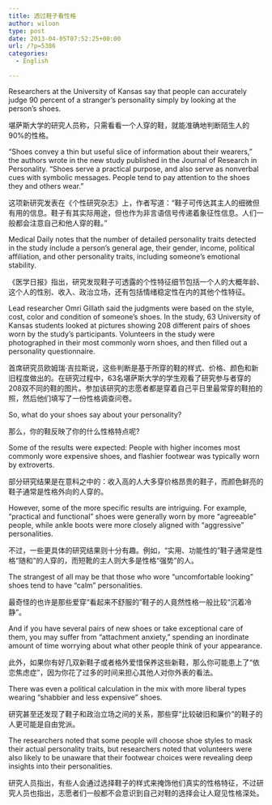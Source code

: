 ```yaml
---
title: 透过鞋子看性格
author: wiloon
type: post
date: 2013-04-05T07:52:25+00:00
url: /?p=5386
categories:
  - English

---
```

Researchers at the University of Kansas say that people can accurately judge 90 percent of a stranger&#8217;s personality simply by looking at the person&#8217;s shoes.

堪萨斯大学的研究人员称，只需看看一个人穿的鞋，就能准确地判断陌生人的90%的性格。

&#8220;Shoes convey a thin but useful slice of information about their wearers,&#8221; the authors wrote in the new study published in the Journal of Research in Personality. &#8220;Shoes serve a practical purpose, and also serve as nonverbal cues with symbolic messages. People tend to pay attention to the shoes they and others wear.&#8221;

这项新研究发表在《个性研究杂志》上，作者写道：“鞋子可传达其主人的细微但有用的信息。鞋子有其实际用途，但也作为非言语信号传递着象征性信息。人们一般都会注意自己和他人穿的鞋。”

Medical Daily notes that the number of detailed personality traits detected in the study include a person&#8217;s general age, their gender, income, political affiliation, and other personality traits, including someone&#8217;s emotional stability.

《医学日报》指出，研究发现鞋子可透露的个性特征细节包括一个人的大概年龄、这个人的性别、收入、政治立场，还有包括情绪稳定性在内的其他个性特征。

Lead researcher Omri Gillath said the judgments were based on the style, cost, color and condition of someone&#8217;s shoes. In the study, 63 University of Kansas students looked at pictures showing 208 different pairs of shoes worn by the study&#8217;s participants. Volunteers in the study were photographed in their most commonly worn shoes, and then filled out a personality questionnaire.

首席研究员欧姆瑞·吉拉斯说，这些判断是基于所穿的鞋的样式、价格、颜色和新旧程度做出的。在研究过程中，63名堪萨斯大学的学生观看了研究参与者穿的208双不同的鞋的图片。参加该研究的志愿者都是穿着自己平日里最常穿的鞋拍的照，然后他们填写了一份性格调查问卷。

So, what do your shoes say about your personality?

那么，你的鞋反映了你的什么性格特点呢?

Some of the results were expected: People with higher incomes most commonly wore expensive shoes, and flashier footwear was typically worn by extroverts.

部分研究结果是在意料之中的：收入高的人大多穿价格昂贵的鞋子，而颜色鲜亮的鞋子通常是性格外向的人穿的。

However, some of the more specific results are intriguing. For example, &#8220;practical and functional&#8221; shoes were generally worn by more &#8220;agreeable&#8221; people, while ankle boots were more closely aligned with &#8220;aggressive&#8221; personalities.

不过，一些更具体的研究结果则十分有趣。例如，“实用、功能性的”鞋子通常是性格“随和”的人穿的，而短靴的主人则大多是性格“强势”的人。

The strangest of all may be that those who wore &#8220;uncomfortable looking&#8221; shoes tend to have &#8220;calm&#8221; personalities.

最奇怪的也许是那些爱穿“看起来不舒服的”鞋子的人竟然性格一般比较“沉着冷静”。

And if you have several pairs of new shoes or take exceptional care of them, you may suffer from &#8220;attachment anxiety,&#8221; spending an inordinate amount of time worrying about what other people think of your appearance.

此外，如果你有好几双新鞋子或者格外爱惜保养这些新鞋，那么你可能患上了“依恋焦虑症”，因为你花了过多的时间来担心其他人对你外表的看法。

There was even a political calculation in the mix with more liberal types wearing &#8220;shabbier and less expensive&#8221; shoes.

研究甚至还发现了鞋子和政治立场之间的关系，那些穿“比较破旧和廉价”的鞋子的人更可能是自由党派。

The researchers noted that some people will choose shoe styles to mask their actual personality traits, but researchers noted that volunteers were also likely to be unaware that their footwear choices were revealing deep insights into their personalities.

研究人员指出，有些人会通过选择鞋子的样式来掩饰他们真实的性格特征，不过研究人员也指出，志愿者们一般都不会意识到自己对鞋的选择会让人窥见性格深处。